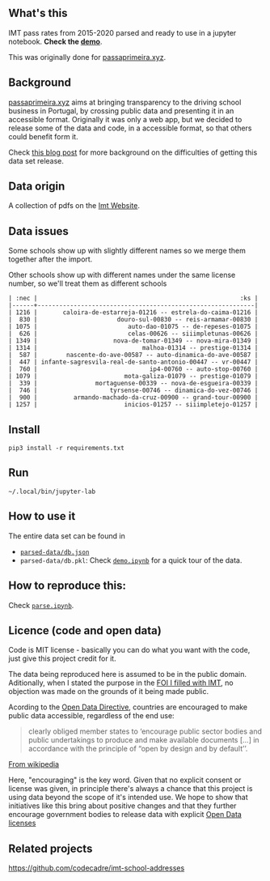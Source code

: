## What's this

IMT pass rates from 2015-2020 parsed and ready to use in a jupyter notebook. **Check the [demo](/demo.ipynb)**.

This was originally done for [passaprimeira.xyz](https://www.passaprimeira.xyz).

## Background

[passaprimeira.xyz](https://www.passaprimeira.xyz) aims at bringing transparency to the driving school business in Portugal, by crossing public data and presenting it in an accessible format. Originally it was only a web app, but we decided to release some of the data and code, in a accessible format, so that others could benefit form it.

Check [this blog post](https://www.flaviosousa.co/pedido-accesso-dados-publicos/) for more background on the difficulties of getting this data set release.



## Data origin

A collection of pdfs on the [Imt Website](https://www.imt-ip.pt/sites/IMTT/Portugues/EnsinoConducao/taxasdeaprovacao/Paginas/TaxasdeAprovacao.aspx).

## Data issues

Some schools show up with slightly different names so we merge them together after the import.

Other schools show up with different names under the same license number, so we'll treat them as different schools

```
| :nec |                                                        :ks |
|------+------------------------------------------------------------|
| 1216 |       caloira-de-estarreja-01216 -- estrela-do-caima-01216 |
|  830 |                      douro-sul-00830 -- reis-armamar-00830 |
| 1075 |                         auto-dao-01075 -- de-repeses-01075 |
|  626 |                         celas-00626 -- siiimpletunas-00626 |
| 1349 |                     nova-de-tomar-01349 -- nova-mira-01349 |
| 1314 |                             malhoa-01314 -- prestige-01314 |
|  587 |        nascente-do-ave-00587 -- auto-dinamica-do-ave-00587 |
|  447 | infante-sagresvila-real-de-santo-antonio-00447 -- vr-00447 |
|  760 |                               ip4-00760 -- auto-stop-00760 |
| 1079 |                        mota-galiza-01079 -- prestige-01079 |
|  339 |                mortaguense-00339 -- nova-de-esgueira-00339 |
|  746 |                    tyrsense-00746 -- dinamica-do-vez-00746 |
|  900 |          armando-machado-da-cruz-00900 -- grand-tour-00900 |
| 1257 |                        inicios-01257 -- siiimpletejo-01257 |
```

## Install

```
pip3 install -r requirements.txt
```

## Run

```
~/.local/bin/jupyter-lab
```

## How to use it

The entire data set can be found in

- [`parsed-data/db.json` ](result.json)
- `parsed-data/db.pkl`: Check [`demo.ipynb`](/demo.ipynb) for a quick tour of the data.

## How to reproduce this:

Check [`parse.ipynb`](parse.ipynb).

## Licence (code and open data)

Code is MIT license - basically you can do what you want with the code, just give this project credit for it. 

The data being reproduced here is assumed to be in the public domain. Aditionally, when I stated the purpose in the [FOI I filled with IMT](https://www.flaviosousa.co/pedido-accesso-dados-publicos/), no objection was made on the grounds of it being made public.

Acording to the [Open Data Directive](https://digital-strategy.ec.europa.eu/en/policies/open-data), countries are encouraged to make public data accessible, regardless of the end use:

> clearly obliged member states to ‘encourage public sector bodies and public undertakings to produce and make available documents [...] in accordance with the principle of “open by design and by default’’. 

[From wikipedia](https://en.wikipedia.org/wiki/Directive_on_the_re-use_of_public_sector_information#Open_data_licensing)

Here, "encouraging" is the key word. Given that no explicit consent or license was given, in principle there's always a chance that this project is using data beyond the scope of it's intended use. We hope to show that initiatives like this bring about positive changes and that they further encourage government bodies to release data with explicit [Open Data licenses](https://en.wikipedia.org/wiki/Directive_on_the_re-use_of_public_sector_information#Open_data_licensing)

## Related projects 

https://github.com/codecadre/imt-school-addresses
